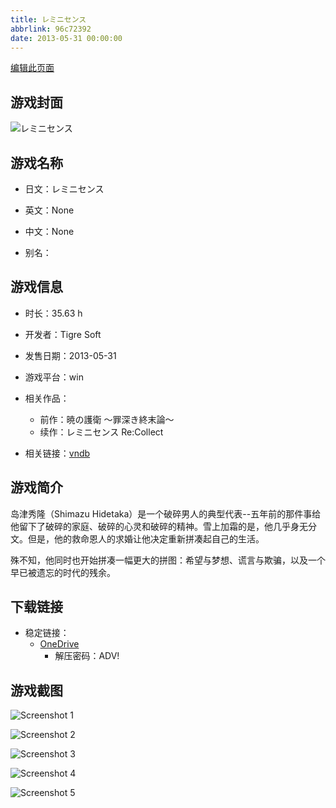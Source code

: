 ```yaml
---
title: レミニセンス
abbrlink: 96c72392
date: 2013-05-31 00:00:00
---
```

[编辑此页面](https://github.com/ACG-3/ADV3-source/blob/main/source/_posts/games/%E3%83%AC%E3%83%9F%E3%83%8B%E3%82%BB%E3%83%B3%E3%82%B9.md)

## 游戏封面

![レミニセンス](https://pan.timero.xyz/onedrive/img_lib_001/%E3%83%AC%E3%83%9F%E3%83%8B%E3%82%BB%E3%83%B3%E3%82%B9_cover.avif)


## 游戏名称

- 日文：レミニセンス
- 英文：None
- 中文：None

- 别名：


## 游戏信息

- 时长：35.63 h
- 开发者：Tigre Soft
- 发售日期：2013-05-31
- 游戏平台：win
- 相关作品：
   - 前作：暁の護衛 ～罪深き終末論～
   - 续作：レミニセンス Re:Collect

- 相关链接：[vndb](https://vndb.org/v7773)


## 游戏简介

岛津秀隆（Shimazu Hidetaka）是一个破碎男人的典型代表--五年前的那件事给他留下了破碎的家庭、破碎的心灵和破碎的精神。雪上加霜的是，他几乎身无分文。但是，他的救命恩人的求婚让他决定重新拼凑起自己的生活。

殊不知，他同时也开始拼凑一幅更大的拼图：希望与梦想、谎言与欺骗，以及一个早已被遗忘的时代的残余。


## 下载链接

- 稳定链接：
    - [OneDrive](https://pan.timero.xyz/onedrive/adv_lib_001/%E3%83%AC%E3%83%9F%E3%83%8B%E3%82%BB%E3%83%B3%E3%82%B9)
        - 解压密码：ADV!



## 游戏截图


![Screenshot 1](https://pan.timero.xyz/onedrive/img_lib_001/%E3%83%AC%E3%83%9F%E3%83%8B%E3%82%BB%E3%83%B3%E3%82%B9_Screenshot_1.avif)

![Screenshot 2](https://pan.timero.xyz/onedrive/img_lib_001/%E3%83%AC%E3%83%9F%E3%83%8B%E3%82%BB%E3%83%B3%E3%82%B9_Screenshot_2.avif)

![Screenshot 3](https://pan.timero.xyz/onedrive/img_lib_001/%E3%83%AC%E3%83%9F%E3%83%8B%E3%82%BB%E3%83%B3%E3%82%B9_Screenshot_3.avif)

![Screenshot 4](https://pan.timero.xyz/onedrive/img_lib_001/%E3%83%AC%E3%83%9F%E3%83%8B%E3%82%BB%E3%83%B3%E3%82%B9_Screenshot_4.avif)

![Screenshot 5](https://pan.timero.xyz/onedrive/img_lib_001/%E3%83%AC%E3%83%9F%E3%83%8B%E3%82%BB%E3%83%B3%E3%82%B9_Screenshot_5.avif)

